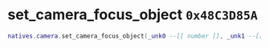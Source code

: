 # set_camera_focus_object `0x48C3D85A`

```lua
natives.camera.set_camera_focus_object(_unk0 --[[ number ]], _unk1 --[[ number ]], _unk2 --[[ number ]], _unk3 --[[ number ]], _unk4 --[[ number ]], _unk5 --[[ number ]])
```